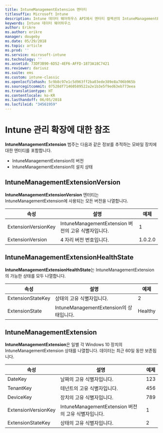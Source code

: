 ```yaml
---
title: IntuneManagementExtension 엔터티
titlesuffix: Microsoft Intune
description: Intune 데이터 웨어하우스 API에서 엔터티 컬렉션의 IntuneManagementExtension 엔터티 범주에 대한 참조 항목입니다.
keywords: Intune 데이터 웨어하우스
author: Erikre
ms.author: erikre
manager: dougeby
ms.date: 05/29/2018
ms.topic: article
ms.prod: ''
ms.service: microsoft-intune
ms.technology: ''
ms.assetid: 73DF3B90-6D52-4EF6-AFFD-1873A18C7421
ms.reviewer: dariusz
ms.suite: ems
ms.custom: intune-classic
ms.openlocfilehash: 5c9b8c97e1c5d963ff2ba03ede389e8a706b965b
ms.sourcegitcommit: 07528df71460589522a2e1b3e5f9ed63eb773eea
ms.translationtype: HT
ms.contentlocale: ko-KR
ms.lasthandoff: 06/05/2018
ms.locfileid: "34561959"
---
```

# <a name="reference-for-intune-management-extension"></a>Intune 관리 확장에 대한 참조

**IntuneManagementExtension** 범주는 다음과 같은 정보를 추적하는 모바일 장치에 대한 엔터티를 포함합니다.

  -  IntuneManagementExtension의 버전
  -  IntuneManagementExtension의 설치 상태

## <a name="intunemanagementextensionversion"></a>IntuneManagementExtensionVersion

**IntuneManagementExtensionVersion** 엔터티는 IntuneManagementExtension에 사용되는 모든 버전을 나열합니다.

| 속성  | 설명 | 예제 |
|---------|------------|--------|
| ExtensionVersionKey |IntuneManagementExtension 버전의 고유 식별자입니다. | 1 |
| ExtensionVersion |4 자리 버전 번호입니다. |1.0.2.0 |

## <a name="intunemanagementextensionhealthstate"></a>IntuneManagementExtensionHealthState

**IntuneManagementExtensionHealthState**는 IntuneManagementExtension의 가능한 상태를 모두 나열합니다.

| 속성  | 설명 | 예제 |
|---------|------------|--------|
| ExtensionStateKey |상태의 고유 식별자입니다. | 2 |
| ExtensionState |IntuneManagementExtension의 상태입니다. | Healthy |

## <a name="intunemanagementextension"></a>IntuneManagementExtension

**IntuneManagementExtension**은 일별 각 Windows 10 장치의 IntuneManagementExtension 상태를 나열합니다.
데이터는 최근 60일 동안 보존됩니다. 


|      속성       |                         설명                         | 예제 |
|---------------------|-------------------------------------------------------------|---------|
|       DateKey       |               날짜의 고유 식별자입니다.                |   123   |
|      TenantKey      |              테넌트의 고유 식별자입니다.               |   456   |
|      DeviceKey      |              장치의 고유 식별자입니다.               |   789   |
| ExtensionVersionKey | IntuneManagementExtension 버전의 고유 식별자입니다. |    1    |
|  ExtensionStateKey  |             상태의 고유 식별자입니다.              |    2    |

